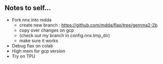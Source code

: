 
## Notes to self...

* Fork nnx into mdda 
  + create new branch : https://github.com/mdda/flax/tree/gemma2-2b
  + copy over changes on gcp
  + (check out my branch in config.nnx.tmp_dir)
  + make sure it works 
* Debug flax on colab
* High mem for gcp version
* Try on TPU
